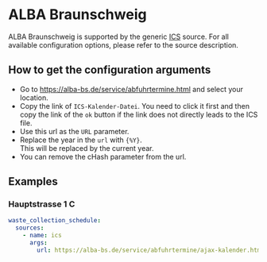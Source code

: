 # ALBA Braunschweig

ALBA Braunschweig is supported by the generic [ICS](/doc/source/ics.md) source. For all available configuration options, please refer to the source description.


## How to get the configuration arguments

- Go to <https://alba-bs.de/service/abfuhrtermine.html> and select your location.  
- Copy the link of `ICS-Kalender-Datei`. You need to click it first and then copy the link of the `ok` button if the link does not directly leads to the ICS file.
- Use this url as the `URL` parameter.
- Replace the year in the `url` with `{%Y}`.  
  This will be replaced by the current year.
- You can remove the cHash parameter from the url.

## Examples

### Hauptstrasse 1 C

```yaml
waste_collection_schedule:
  sources:
    - name: ics
      args:
        url: https://alba-bs.de/service/abfuhrtermine/ajax-kalender.html?tx_mfabfallkalender_mfabfallkalender%5Baction%5D=makeical&tx_mfabfallkalender_mfabfallkalender%5Bcontroller%5D=Abfallkalender&tx_mfabfallkalender_mfabfallkalender%5Bmf-trash-hausnr%5D=1&tx_mfabfallkalender_mfabfallkalender%5Bmf-trash-hausnrzusatz%5D=C&tx_mfabfallkalender_mfabfallkalender%5Bmf-trash-month%5D=6&tx_mfabfallkalender_mfabfallkalender%5Bmf-trash-strasse%5D=Hauptstra%C3%9Fe&tx_mfabfallkalender_mfabfallkalender%5Bmf-trash-thisyear%5D={%Y}
```
